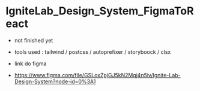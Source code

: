 # IgniteLab_Design_System_FigmaToReact


- not finished yet
- tools used :  tailwind  / postcss / autoprefixer / storyboock / clsx 


- link do figma
- https://www.figma.com/file/GSLoxZpjGJ5kN2Mqj4n5iv/Ignite-Lab-Design-System?node-id=0%3A1
